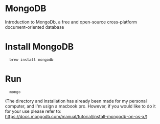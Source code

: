# MongoDB
Introduction to MongoDb, a free and open-source cross-platform document-oriented database

# Install MongoDB 
      brew install mongodb

# Run 
      mongo 
(The directory and installation has already been made for my personal computer, and I'm usign a macbook pro. However, if you would like to do it for your use please refer to: https://docs.mongodb.com/manual/tutorial/install-mongodb-on-os-x/) 
